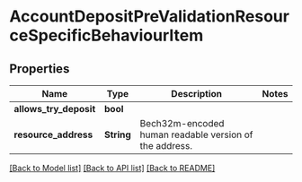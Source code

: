 # AccountDepositPreValidationResourceSpecificBehaviourItem

## Properties

Name | Type | Description | Notes
------------ | ------------- | ------------- | -------------
**allows_try_deposit** | **bool** |  | 
**resource_address** | **String** | Bech32m-encoded human readable version of the address. | 

[[Back to Model list]](../README.md#documentation-for-models) [[Back to API list]](../README.md#documentation-for-api-endpoints) [[Back to README]](../README.md)


